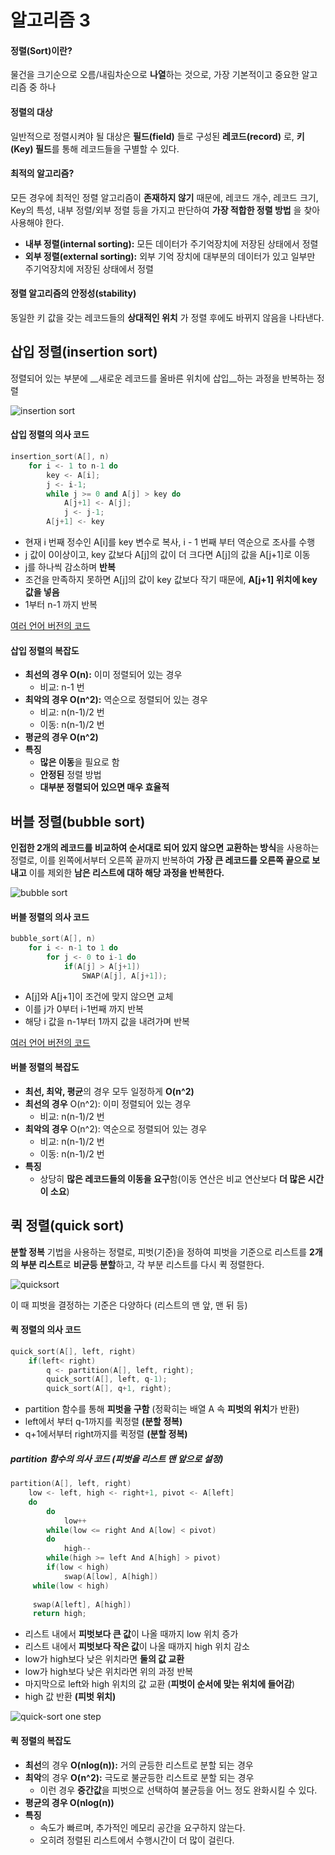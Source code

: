 # 알고리즘 3

#### 정렬(Sort)이란?

 물건을 크기순으로 오름/내림차순으로 **나열**하는 것으로, 가장 기본적이고 중요한 알고리즘 중 하나

#### 정렬의 대상

 일반적으로 정렬시켜야 될 대상은 **필드(field)** 들로 구성된 **레코드(record)** 로, **키(Key) 필드**를 통해 레코드들을 구별할 수 있다.

#### 최적의 알고리즘?

 모든 경우에 최적인 정렬 알고리즘이 **존재하지 않기** 때문에, 레코드 개수, 레코드 크기, Key의 특성, 내부 정렬/외부 정렬 등을 가지고 판단하여 **가장 적합한 정렬 방법** 을 찾아 사용해야 한다. 

* **내부 정렬(internal sorting):** 모든 데이터가 주기억장치에 저장된 상태에서 정렬
* **외부 정렬(external sorting):** 외부 기억 장치에 대부분의 데이터가 있고 일부만 주기억장치에 저장된 상태에서 정렬

#### 정렬 알고리즘의 안정성(stability)

 동일한 키 값을 갖는 레코드들의 **상대적인 위치** 가 정렬 후에도 바뀌지 않음을 나타낸다.



## 삽입 정렬(insertion sort)

  정렬되어 있는 부분에 __새로운 레코드를 올바른 위치에 삽입__하는 과정을 반복하는 정렬

![insertion sort](https://github.com/presentnine/Algorithm/blob/master/Algorithm3/insertion%20sort.gif)



#### 삽입 정렬의 의사 코드

```c++
insertion_sort(A[], n)
    for i <- 1 to n-1 do
        key <- A[i];
        j <- i-1;
        while j >= 0 and A[j] > key do
            A[j+1] <- A[j];
            j <- j-1;
        A[j+1] <- key
```

* 현재 i 번째 정수인 A[i]를 key 변수로 복사, i - 1 번째 부터 역순으로 조사를 수행
* j 값이 0이상이고, key 값보다 A[j]의 값이 더 크다면 A[j]의 값을 A[j+1]로 이동
* j를 하나씩 감소하며 **반복**
* 조건을 만족하지 못하면 A[j]의 값이 key 값보다 작기 때문에, **A[j+1] 위치에 key 값을 넣음**
* 1부터 n-1 까지 반복

[여러 언어 버전의 코드]([https://ko.wikipedia.org/wiki/%EC%82%BD%EC%9E%85_%EC%A0%95%EB%A0%AC](https://ko.wikipedia.org/wiki/삽입_정렬))



#### 삽입 정렬의 복잡도

* **최선의 경우 O(n):** 이미 정렬되어 있는 경우 
  * 비교: n-1 번
* **최악의 경우 O(n^2):** 역순으로 정렬되어 있는 경우
  * 비교: n(n-1)/2 번
  * 이동: n(n-1)/2 번
* **평균의 경우 O(n^2)**
* **특징**
  * **많은 이동**을 필요로 함
  * **안정된** 정렬 방법
  * **대부분 정렬되어 있으면 매우 효율적**



## 버블 정렬(bubble sort)

 **인접한 2개의 레코드를 비교하여 순서대로 되어 있지 않으면 교환하는 방식**을 사용하는 정렬로, 이를 왼쪽에서부터 오른쪽 끝까지 반복하여 **가장 큰 레코드를 오른쪽 끝으로 보내고** 이를 제외한 **남은 리스트에 대하 해당 과정을 반복한다.**

![bubble sort](https://github.com/presentnine/Algorithm/blob/master/Algorithm3/bubble%20sort.png)



#### 버블 정렬의 의사 코드

```c++
bubble_sort(A[], n)
    for i <- n-1 to 1 do
        for j <- 0 to i-1 do
            if(A[j] > A[j+1])
                SWAP(A[j], A[j+1]);
```

* A[j]와 A[j+1]이 조건에 맞지 않으면 교체
* 이를 j가 0부터 i-1번째 까지 반복
* 해당 i 값을 n-1부터 1까지 값을 내려가며 반복

[여러 언어 버전의 코드]([https://ko.wikipedia.org/wiki/%EA%B1%B0%ED%92%88_%EC%A0%95%EB%A0%AC](https://ko.wikipedia.org/wiki/거품_정렬))



#### 버블 정렬의 복잡도

* **최선, 최악, 평균**의 경우 모두 일정하게 **O(n^2)**
* **최선의 경우** O(n^2): 이미 정렬되어 있는 경우 
  * 비교: n(n-1)/2 번
* **최악의 경우** O(n^2): 역순으로 정렬되어 있는 경우
  * 비교: n(n-1)/2 번
  * 이동: n(n-1)/2 번
* **특징**
  * 상당히 **많은 레코드들의 이동을 요구**함(이동 연산은 비교 연산보다 **더 많은 시간이 소요**)



## 퀵 정렬(quick sort)

 **분할 정복** 기법을 사용하는 정렬로, 피벗(기준)을 정하여 피벗을 기준으로 리스트를 **2개의 부분 리스트**로 **비균등 분할**하고, 각 부분 리스트를 다시 퀵 정렬한다.

![quicksort](https://github.com/presentnine/Algorithm/blob/master/Algorithm3/quicksort.gif)

 이 때 피벗을 결정하는 기준은 다양하다 (리스트의 맨 앞, 맨 뒤 등)



#### 퀵 정렬의 의사 코드

```c++
quick_sort(A[], left, right)
    if(left< right)
        q <- partition(A[], left, right);
        quick_sort(A[], left, q-1);
        quick_sort(A[], q+1, right);
```

* partition 함수를 통해 **피벗을 구함** (정확히는 배열 A 속 **피벗의 위치**가 반환)
* left에서 부터 q-1까지를 퀵정렬 **(분할 정복)**
* q+1에서부터 right까지를 퀵정렬 **(분할 정복)**

##### partition 함수의 의사 코드 (피벗을 리스트 맨 앞으로 설정)

```c++
partition(A[], left, right)
    low <- left, high <- right+1, pivot <- A[left]
    do
        do
            low++
        while(low <= right And A[low] < pivot)
        do
            high--
        while(high >= left And A[high] > pivot)
        if(low < high)
            swap(A[low], A[high])
     while(low < high)
         
     swap(A[left], A[high])
     return high;
```

* 리스트 내에서 **피벗보다 큰 값**이 나올 때까지 low 위치 증가
* 리스트 내에서 **피벗보다 작은 값**이 나올 때까지 high 위치 감소
* low가 high보다 낮은 위치라면 **둘의 값 교환**
* low가 high보다 낮은 위치라면 위의 과정 반복
* 마지막으로 left와 high 위치의 값 교환 (**피벗이 순서에 맞는 위치에 들어감**)
* high 값 반환 **(피벗 위치)**

![quick-sort one step](https://github.com/presentnine/Algorithm/blob/master/Algorithm3/quick-sort%20one%20step.jpg)

#### 퀵 정렬의 복잡도

* **최선**의 경우 **O(nlog(n)):** 거의 균등한 리스트로 분할 되는 경우
* **최악**의 경우 **O(n^2):** 극도로 불균등한 리스트로 분할 되는 경우
  * 이런 경우 **중간값**을 피벗으로 선택하여 불균등을 어느 정도 완화시킬 수 있다.
* **평균의 경우 O(nlog(n))**
* **특징**
  * 속도가 빠르며, 추가적인 메모리 공간을 요구하지 않는다.
  * 오히려 정렬된 리스트에서 수행시간이 더 많이 걸린다.
